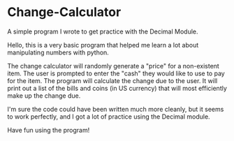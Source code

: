 # Change-Calculator
A simple program I wrote to get practice with the Decimal Module.


Hello, this is a very basic program that helped me learn a lot about manipulating numbers with python.

The change calculator will randomly generate a "price" for a non-existent item. The user is prompted to 
enter the "cash" they would like to use to pay for the item. The program will calculate the change due to the user.
It will print out a list of the bills and coins (in US currency) that will most efficiently make up the change due.

I'm sure the code could have been written much more cleanly, but it seems to work perfectly, and I got a lot of 
practice using the Decimal module.

Have fun using the program!
